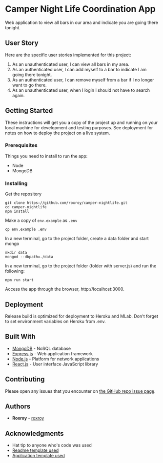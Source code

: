 # Camper Night Life Coordination App
Web application to view all bars in our area and indicate you are going there tonight.

## User Story
Here are the specific user stories implemented for this project:

1. As an unauthenticated user, I can view all bars in my area.
1. As an authenticated user, I can add myself to a bar to indicate I am going there tonight.
1. As an authenticated user, I can remove myself from a bar if I no longer want to go there.
1. As an unauthenticated user, when I login I should not have to search again.

## Getting Started

These instructions will get you a copy of the project up and running on your local machine for development and testing purposes. See deployment for notes on how to deploy the project on a live system.

### Prerequisites

Things you need to install to run the app:

- Node
- MongoDB

### Installing

Get the repository

```
git clone https://github.com/roxroy/camper-nightlife.git
cd camper-nightlife
npm install
```

Make a copy of `env.example` as `.env`
```
cp env.example .env
```

In a new terminal, go to the project folder, create a data folder and start mongo
```
mkdir data
mongod --dbpath=./data
```

In a new terminal, go to the project folder (folder with server.js) and run the following:
```
npm run start
```

Access the app through the browser, http://localhost:3000.


## Deployment

Release build is optimized for deployment to Heroku and MLab. Don't forget to set environment variables on Heroku from .env.

## Built With

* [MongoDB](https://www.mongodb.com/) - NoSQL database
* [Express.js](https://expressjs.com/) - Web application framework
* [Node.js](https://nodejs.org/en/) - Platform for network applications
* [React.js](https://facebook.github.io/react/) - User interface JavaScript library

## Contributing

Please open any issues that you encounter on [the GitHub repo issue page](https://github.com/roxroy/camper-nightlife/issues).

## Authors

* **Roxroy** - [roxroy](https://github.com/roxroy)

## Acknowledgments

* Hat tip to anyone who's code was used
* [Readme template used](https://gist.github.com/PurpleBooth/109311bb0361f32d87a2)
* [Application template used](https://github.com/DimitriMikadze/express-react-redux-starter)